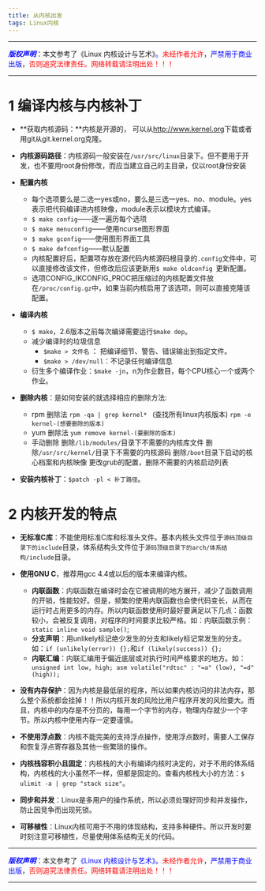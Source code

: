 ```yaml
---
title: 从内核出发
tags: Linux内核
---
```


------

<font color=blue>**_版权声明_**</font>：本文参考了《Linux 内核设计与艺术》<font color=blue>。</font><font color=red>未经作者允许</font>，<font color=blue>严禁用于商业出版</font>，<font color=red>否则追究法律责任。网络转载请注明出处！！！</font>

------

# 1 编译内核与内核补丁

* **获取内核源码：**内核是开源的， 可以从<http://www.kernel.org>下载或者用git从git.kernel.org克隆。
* **内核源码路径**：内核源码一般安装在`/usr/src/linux`目录下。但不要用于开发，也不要用root身份修改，而应当建立自己的主目录，仅以root身份安装

* **配置内核**
  * 每个选项要么是二选一yes或no，要么是三选一yes、no、module。yes表示把代码编译进内核映像，module表示以模块方式编译。
  * `$ make config`——逐一遍历每个选项
  * `$ make menuconfig`——使用ncurse图形界面
  * `$ make gconfig`——使用图形界面工具
  * `$ make defconfig`——默认配置 
  * 内核配置好后，配置项存放在源代码内核源码根目录的`.config`文件中，可以直接修改该文件，但修改后应该更新用`$ make oldconfig `更新配置。
  * 选项CONFIG_IKCONFIG_PROC把压缩过的内核配置文件放在`/proc/config.gz`中，如果当前内核启用了该选项，则可以直接克隆该配置。
* **编译内核**
  * `$ make`，2.6版本之前每次编译需要运行`$make dep`。
  * 减少编译时的垃圾信息
    * `$make > 文件名` ： 把编译细节、警告、错误输出到指定文件。
    * `$make > /dev/null`：不记录任何编译信息
  * 衍生多个编译作业：`$make -jn`，n为作业数目，每个CPU核心一个或两个作业。
* **删除内核**：是如何安装的就选择相应的删除方法:
  * rpm 删除法
`rpm -qa | grep kernel* ` (查找所有linux内核版本)
`rpm -e kernel-(想要删除的版本)`
  * yum 删除法
 `yum remove kernel-(要删除的版本)`
  * 手动删除
   删除`/lib/modules/`目录下不需要的内核库文件
   删除`/usr/src/kernel/`目录下不需要的内核源码
   删除`/boot`目录下启动的核心档案和内核映像
   更改grub的配置，删除不需要的内核启动列表
* **安装内核补丁**：`$patch -pl < 补丁路径`。


 
# 2 内核开发的特点

* **无标准C库**：不能使用标准C库和标准头文件。基本内核头文件位于`源码顶级目录下的include`目录，体系结构头文件位于`源码顶级目录下的arch/体系结构/include`目录。

* **使用GNU C**，推荐用gcc 4.4或以后的版本来编译内核。
  * **内联函数**：内联函数在编译时会在它被调用的地方展开，减少了函数调用的开销，性能较好。但是，频繁的使用内联函数也会使代码变长，从而在运行时占用更多的内存。所以内联函数使用时最好要满足以下几点：函数较小，会被反复调用，对程序的时间要求比较严格。如：内联函数示例：`static inline void sample()`;
  * **分支声明**：用unlikely标记绝少发生的分支和likely标记常发生的分支。如：`if (unlikely(error)) {};`和`if (likely(success)) {};`
  * **内联汇编**：内联汇编用于偏近底层或对执行时间严格要求的地方。如：`unsigned int low, high; asm volatile("rdtsc" : "=a" (low), "=d" (high));`

 * **没有内存保护**：因为内核是最低层的程序，所以如果内核访问的非法内存，那么整个系统都会挂掉！！所以内核开发的风险比用户程序开发的风险要大。而且，内核中的内存是不分页的，每用一个字节的内存，物理内存就少一个字节。所以内核中使用内存一定要谨慎。

* **不使用浮点数**：内核不能完美的支持浮点操作，使用浮点数时，需要人工保存和恢复浮点寄存器及其他一些繁琐的操作。

* **内核栈容积小且固定**：内核栈的大小有编译内核时决定的，对于不用的体系结构，内核栈的大小虽然不一样，但都是固定的。查看内核栈大小的方法：`$ ulimit -a | grep "stack size"`。

* **同步和并发**：Linux是多用户的操作系统，所以必须处理好同步和并发操作，防止因竞争而出现死锁。

* **可移植性**：Linux内核可用于不用的体现结构，支持多种硬件。所以开发时要时刻注意可移植性，尽量使用体系结构无关的代码。




------

<font color=blue>**_版权声明_**</font>：本文参考了<font color=blue>《Linux 内核设计与艺术》。</font><font color=red>未经作者允许</font>，<font color=blue>严禁用于商业出版</font>，<font color=red>否则追究法律责任。网络转载请注明出处！！！</font>

------
